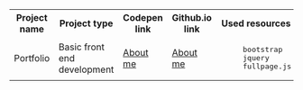 
<table>
   <tr>
      <th>Project name</th>
      <th>Project type</th>
      <th>Codepen link</th>
      <th>Github.io link</th>
      <th>Used resources</th>
   </tr>
   <tr>
     <td>Portfolio</td>
     <td>Basic front end development</td>
     <td> <a target="blank" href="http://s.codepen.io/bumbeishvili/debug/BjJvgY#AboutMe">About me</a></td>
     <td><a target="blank" href="http://bumbeishvili.github.io/#AboutMe">About me </a></td>
     <td><pre>
     bootstrap
     jquery
     fullpage.js</pre></td>
   </tr>
</table>
